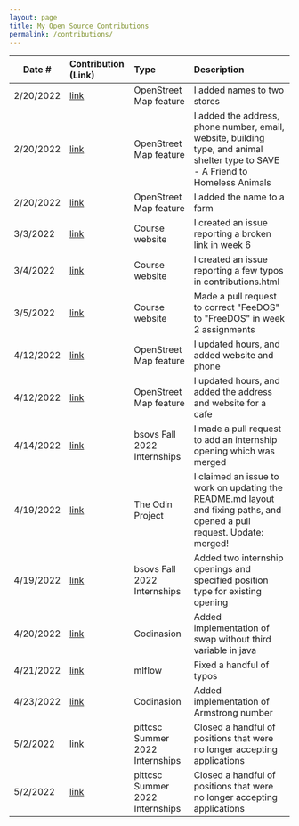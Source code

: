 ```yaml
---
layout: page
title: My Open Source Contributions
permalink: /contributions/
---
```


<!--
Type of the contribution should be "Wikipedia edit", "OpenStreet Map feature", "Documentation", "Course website", "Blog",
"Browser Add-on", etc.

The description should include a brief summary of what you did.

The link should bring us to a public page that shows your contribution. 

Replace the first row with your own contribution. 

-->





| Date #       | Contribution (Link)  | Type  | Description |
|--------------|:---------------------|:------|:------------|
| 2/20/2022    | [link](https://www.openstreetmap.org/changeset/117661072)| OpenStreet Map feature |I added names to two stores |
| 2/20/2022    | [link](https://www.openstreetmap.org/changeset/117660806)| OpenStreet Map feature |I added the address, phone number, email, website, building type, and animal shelter type to SAVE - A Friend to Homeless Animals |
| 2/20/2022    | [link](https://www.openstreetmap.org/changeset/117660540)| OpenStreet Map feature |I added the name to a farm  |
| 3/3/2022    | [link](https://github.com/joannakl/ossd/issues/8)| Course website |I created an issue reporting a broken link in week 6 |
| 3/4/2022    | [link](https://github.com/joannakl/ossd/issues/12)| Course website |I created an issue reporting a few typos in contributions.html |
| 3/5/2022     | [link](https://github.com/joannakl/ossd/pull/18) | Course website | Made a pull request to correct "FeeDOS" to "FreeDOS" in week 2 assignments|
| 4/12/2022    | [link](https://www.openstreetmap.org/changeset/119640100)| OpenStreet Map feature |I updated hours, and added website and phone |
| 4/12/2022    | [link](https://www.openstreetmap.org/changeset/119640194)| OpenStreet Map feature |I updated hours, and added the address and website for a cafe |
| 4/14/2022    | [link](https://github.com/bsovs/Fall2022-Internships/pull/32)| bsovs Fall 2022 Internships | I made a pull request to add an internship opening which was merged |
| 4/19/2022    | [link](https://github.com/TheOdinProject/curriculum/pull/24055)| The Odin Project | I claimed an issue to work on updating the README.md layout and fixing paths, and opened a pull request. Update: merged!|
| 4/19/2022    | [link](https://github.com/bsovs/Fall2022-Internships/pull/34)| bsovs Fall 2022 Internships | Added two internship openings and specified position type for existing opening |
| 4/20/2022    | [link](https://github.com/codinasion/codinasion/pull/487)| Codinasion | Added implementation of swap without third variable in java |
| 4/21/2022    | [link](https://github.com/mlflow/mlflow/pull/5743)| mlflow | Fixed a handful of typos |
| 4/23/2022    | [link](https://github.com/codinasion/codinasion/pull/493)| Codinasion | Added implementation of Armstrong number |
| 5/2/2022    | [link](https://github.com/pittcsc/Summer2022-Internships/pull/805)| pittcsc Summer 2022 Internships | Closed a handful of positions that were no longer accepting applications |
| 5/2/2022    | [link](https://github.com/pittcsc/Summer2022-Internships/pull/806)| pittcsc Summer 2022 Internships | Closed a handful of positions that were no longer accepting applications |